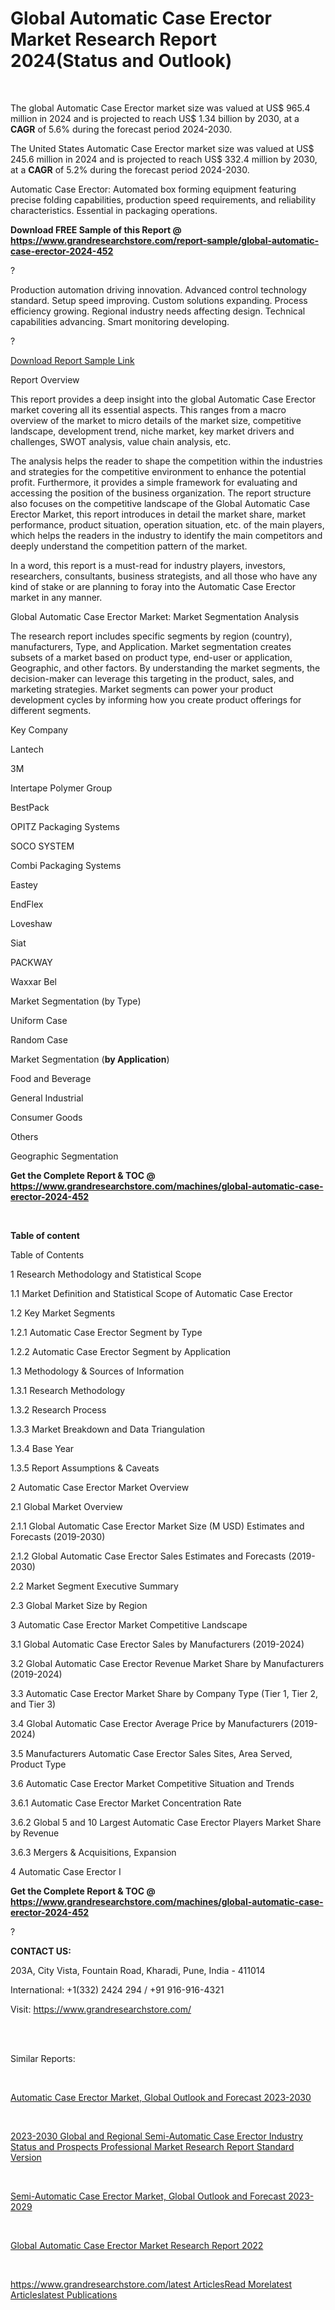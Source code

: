 <h1>Global Automatic Case Erector Market Research Report 2024(Status and Outlook)</h1><br/><p>The global Automatic Case Erector market size was valued at US$ 965.4 million in 2024 and is projected to reach US$ 1.34 billion by 2030, at a <strong>CAGR</strong> of 5.6% during the forecast period 2024-2030.</p>
 
 
 
 <p>The United States Automatic Case Erector market size was valued at US$ 245.6 million in 2024 and is projected to reach US$ 332.4 million by 2030, at a <strong>CAGR</strong> of 5.2% during the forecast period 2024-2030.</p>
 
 
 
 <p>Automatic Case Erector: Automated box forming equipment featuring precise folding capabilities, production speed requirements, and reliability characteristics. Essential in packaging operations.</p>
 
 
 
 <div><b>Download FREE Sample of this Report @ <a href="https://www.grandresearchstore.com/report-sample/global-automatic-case-erector-2024-452">https://www.grandresearchstore.com/report-sample/global-automatic-case-erector-2024-452</a></b></div>
 
 
 
 <p>? </p>
 
 
 
 <p>Production automation driving innovation. Advanced control technology standard. Setup speed improving. Custom solutions expanding. Process efficiency growing. Regional industry needs affecting design. Technical capabilities advancing. Smart monitoring developing.</p>
 
 
 
 <p>? </p>
 
 
 
 <p><a href="https://www.grandresearchstore.com/mr-admin/report-sample/global-automatic-case-erector-2024-452">Download Report Sample Link</a></p>
 
 
 
 <p>Report Overview</p>
 
 
 
 <p>This report provides a deep insight into the global Automatic Case Erector market covering all its essential aspects. This ranges from a macro overview of the market to micro details of the market size, competitive landscape, development trend, niche market, key market drivers and challenges, SWOT analysis, value chain analysis, etc.</p>
 
 
 
 <p>The analysis helps the reader to shape the competition within the industries and strategies for the competitive environment to enhance the potential profit. Furthermore, it provides a simple framework for evaluating and accessing the position of the business organization. The report structure also focuses on the competitive landscape of the Global Automatic Case Erector Market, this report introduces in detail the market share, market performance, product situation, operation situation, etc. of the main players, which helps the readers in the industry to identify the main competitors and deeply understand the competition pattern of the market.</p>
 
 
 
 <p>In a word, this report is a must-read for industry players, investors, researchers, consultants, business strategists, and all those who have any kind of stake or are planning to foray into the Automatic Case Erector market in any manner.</p>
 
 
 
 <p>Global Automatic Case Erector Market: Market Segmentation Analysis</p>
 
 
 
 <p>The research report includes specific segments by region (country), manufacturers, Type, and Application. Market segmentation creates subsets of a market based on product type, end-user or application, Geographic, and other factors. By understanding the market segments, the decision-maker can leverage this targeting in the product, sales, and marketing strategies. Market segments can power your product development cycles by informing how you create product offerings for different segments.</p>
 
 
 
 <p>Key Company</p>
 
 
 
 <p>Lantech</p>
 
 
 
 <p>3M</p>
 
 
 
 <p>Intertape Polymer Group</p>
 
 
 
 <p>BestPack</p>
 
 
 
 <p>OPITZ Packaging Systems</p>
 
 
 
 <p>SOCO SYSTEM</p>
 
 
 
 <p>Combi Packaging Systems</p>
 
 
 
 <p>Eastey</p>
 
 
 
 <p>EndFlex</p>
 
 
 
 <p>Loveshaw</p>
 
 
 
 <p>Siat</p>
 
 
 
 <p>PACKWAY</p>
 
 
 
 <p>Waxxar Bel</p>
 
 
 
 <p>Market Segmentation (by Type)</p>
 
 
 
 <p>Uniform Case</p>
 
 
 
 <p>Random Case</p>
 
 
 
 <p>Market Segmentation (<strong>by Application</strong>)</p>
 
 
 
 <p>Food and Beverage</p>
 
 
 
 <p>General Industrial</p>
 
 
 
 <p>Consumer Goods</p>
 
 
 
 <p>Others</p>
 
 
 
 <p>Geographic Segmentation</p>
 
 
 
 <div><b>Get the Complete Report & TOC @ <a href="https://www.grandresearchstore.com/machines/global-automatic-case-erector-2024-452">https://www.grandresearchstore.com/machines/global-automatic-case-erector-2024-452</a></b></div>
 
 
 
 <p><br />
 
 <b>Table of content</b></p>
 
 
 
 <p>Table of Contents<br />
 
 1 Research Methodology and Statistical Scope<br />
 
 1.1 Market Definition and Statistical Scope of Automatic Case Erector<br />
 
 1.2 Key Market Segments<br />
 
 1.2.1 Automatic Case Erector Segment by Type<br />
 
 1.2.2 Automatic Case Erector Segment by Application<br />
 
 1.3 Methodology & Sources of Information<br />
 
 1.3.1 Research Methodology<br />
 
 1.3.2 Research Process<br />
 
 1.3.3 Market Breakdown and Data Triangulation<br />
 
 1.3.4 Base Year<br />
 
 1.3.5 Report Assumptions & Caveats<br />
 
 2 Automatic Case Erector Market Overview<br />
 
 2.1 Global Market Overview<br />
 
 2.1.1 Global Automatic Case Erector Market Size (M USD) Estimates and Forecasts (2019-2030)<br />
 
 2.1.2 Global Automatic Case Erector Sales Estimates and Forecasts (2019-2030)<br />
 
 2.2 Market Segment Executive Summary<br />
 
 2.3 Global Market Size by Region<br />
 
 3 Automatic Case Erector Market Competitive Landscape<br />
 
 3.1 Global Automatic Case Erector Sales by Manufacturers (2019-2024)<br />
 
 3.2 Global Automatic Case Erector Revenue Market Share by Manufacturers (2019-2024)<br />
 
 3.3 Automatic Case Erector Market Share by Company Type (Tier 1, Tier 2, and Tier 3)<br />
 
 3.4 Global Automatic Case Erector Average Price by Manufacturers (2019-2024)<br />
 
 3.5 Manufacturers Automatic Case Erector Sales Sites, Area Served, Product Type<br />
 
 3.6 Automatic Case Erector Market Competitive Situation and Trends<br />
 
 3.6.1 Automatic Case Erector Market Concentration Rate<br />
 
 3.6.2 Global 5 and 10 Largest Automatic Case Erector Players Market Share by Revenue<br />
 
 3.6.3 Mergers & Acquisitions, Expansion<br />
 
 4 Automatic Case Erector I</p>
 
 
 
 <div><b>Get the Complete Report & TOC @ <a href="https://www.grandresearchstore.com/machines/global-automatic-case-erector-2024-452">https://www.grandresearchstore.com/machines/global-automatic-case-erector-2024-452</a></b></div>
 
 
 
 <p>? </p>
 
 
 
 <p><b>CONTACT US:</b><br />
 
 203A, City Vista, Fountain Road, Kharadi, Pune, India - 411014<br />
 
 International: +1(332) 2424 294 / +91 916-916-4321<br />
 
 Visit: <a href="https://www.grandresearchstore.com/">https://www.grandresearchstore.com/</a><br />
 
 <br />
 
 <br />
 
 Similar Reports:<br />
 
 <br />
 
 <a href="https://www.grandresearchstore.com/machines/global-automatic-case-erector-forecast-2023-2030-452">Automatic Case Erector Market, Global Outlook and Forecast 2023-2030</a><br />
 
 <br />
 
 <a href="https://www.grandresearchstore.com/machines/global-regional-semiautomatic-case-erector-2023-2030-788">2023-2030 Global and Regional Semi-Automatic Case Erector Industry Status and Prospects Professional Market Research Report Standard Version</a><br />
 
 <br />
 
 <a href="https://www.grandresearchstore.com/machines/global-semiautomatic-case-erector-forecast-2023-2029-228">Semi-Automatic Case Erector Market, Global Outlook and Forecast 2023-2029</a><br />
 
 <br />
 
 <a href="https://www.grandresearchstore.com/machines/global-automatic-case-erector-2022-492">Global Automatic Case Erector Market Research Report 2022</a><br />
 
 <br />
 
 <a href="https://gyeongbokgung.com">https://www.grandresearchstore.com/</a><a href="https://hallyeomaritime.com">latest Articles</a><a href="https://jingwansa.com">Read More</a><a href="https://nguoiviet.jp/">latest Articles</a><a href="https://www.intelmarketresearch.com/">latest Publications</a></p>